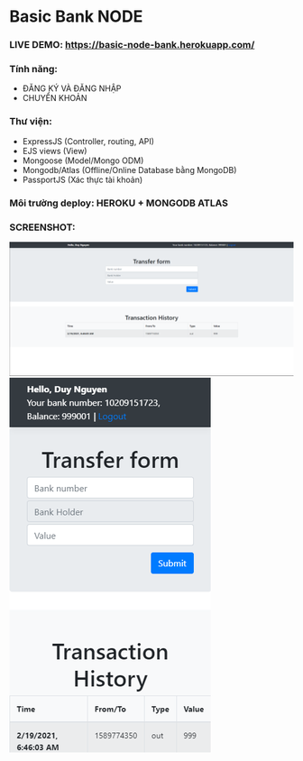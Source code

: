# Basic Bank NODE
### LIVE DEMO: https://basic-node-bank.herokuapp.com/ 
### Tính năng:
- ĐĂNG KÝ VÀ ĐĂNG NHẬP
- CHUYỂN KHOẢN
### Thư viện:
- ExpressJS (Controller, routing, API)
- EJS views (View)
- Mongoose (Model/Mongo ODM)
- Mongodb/Atlas (Offline/Online Database bằng MongoDB)
- PassportJS (Xác thực tài khoản)
### Môi trường deploy: HEROKU + MONGODB ATLAS
### SCREENSHOT:
![PC screenshot](https://raw.githubusercontent.com/justforlrn/node-bank/master/public/images/app-screenshot/PC.png?v=4&s=200)
![Mobile screenshot](https://raw.githubusercontent.com/justforlrn/node-bank/master/public/images/app-screenshot/Mobile.png)
